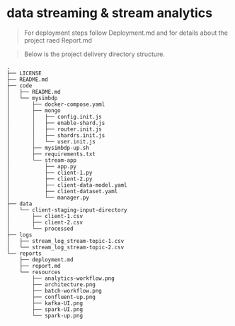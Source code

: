# data streaming & stream analytics
> For deployment steps follow Deployment.md and for details about the project raed Report.md

> Below is the project delivery directory structure. 

```
.
├── LICENSE
├── README.md
├── code
│   ├── README.md
│   └── mysimbdp
│       ├── docker-compose.yaml
│       ├── mongo
│       │   ├── config.init.js
│       │   ├── enable-shard.js
│       │   ├── router.init.js
│       │   ├── shardrs.init.js
│       │   └── user.init.js
│       ├── mysimbdp-up.sh
│       ├── requirements.txt
│       └── stream-app
│           ├── app.py
│           ├── client-1.py
│           ├── client-2.py
│           ├── client-data-model.yaml
│           ├── client-dataset.yaml
│           └── manager.py
├── data
│   └── client-staging-input-directory
│       ├── client-1.csv
│       ├── client-2.csv
│       └── processed
├── logs
│   ├── stream_log_stream-topic-1.csv
│   └── stream_log_stream-topic-2.csv
└── reports
    ├── deployment.md
    ├── report.md
    └── resources
        ├── analytics-workflow.png
        ├── architecture.png
        ├── batch-workflow.png
        ├── confluent-up.png
        ├── kafka-UI.png
        ├── spark-UI.png
        └── spark-up.png
```